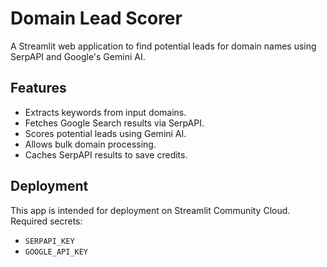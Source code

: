 # Domain Lead Scorer

A Streamlit web application to find potential leads for domain names using SerpAPI and Google's Gemini AI.

## Features
- Extracts keywords from input domains.
- Fetches Google Search results via SerpAPI.
- Scores potential leads using Gemini AI.
- Allows bulk domain processing.
- Caches SerpAPI results to save credits.

## Deployment
This app is intended for deployment on Streamlit Community Cloud.
Required secrets:
- `SERPAPI_KEY`
- `GOOGLE_API_KEY`
